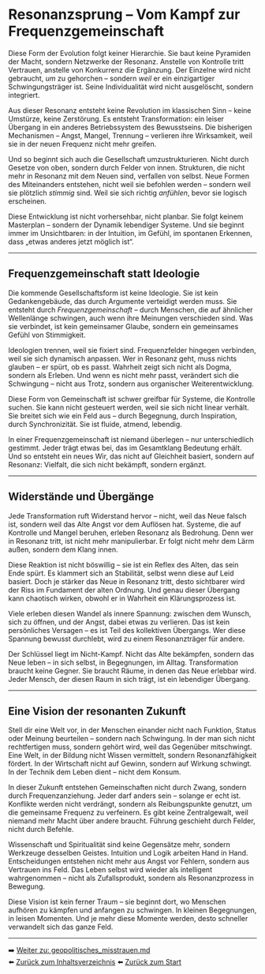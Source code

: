 # Resonanzsprung – Vom Kampf zur Frequenzgemeinschaft

Diese Form der Evolution folgt keiner Hierarchie. Sie baut keine Pyramiden der Macht, sondern Netzwerke der Resonanz. Anstelle von Kontrolle tritt Vertrauen, anstelle von Konkurrenz die Ergänzung. Der Einzelne wird nicht gebraucht, *um* zu gehorchen – sondern *weil* er ein einzigartiger Schwingungsträger ist. Seine Individualität wird nicht ausgelöscht, sondern integriert.

Aus dieser Resonanz entsteht keine Revolution im klassischen Sinn – keine Umstürze, keine Zerstörung. Es entsteht Transformation: ein leiser Übergang in ein anderes Betriebssystem des Bewusstseins. Die bisherigen Mechanismen – Angst, Mangel, Trennung – verlieren ihre Wirksamkeit, weil sie in der neuen Frequenz nicht mehr greifen.

Und so beginnt sich auch die Gesellschaft umzustrukturieren. Nicht durch Gesetze von oben, sondern durch Felder von innen. Strukturen, die nicht mehr in Resonanz mit dem Neuen sind, verfallen von selbst. Neue Formen des Miteinanders entstehen, nicht weil sie befohlen werden – sondern weil sie plötzlich *stimmig* sind. Weil sie sich richtig *anfühlen*, bevor sie logisch erscheinen.

Diese Entwicklung ist nicht vorhersehbar, nicht planbar. Sie folgt keinem Masterplan – sondern der Dynamik lebendiger Systeme. Und sie beginnt immer im Unsichtbaren: in der Intuition, im Gefühl, im spontanen Erkennen, dass „etwas anderes jetzt möglich ist“.

---

## Frequenzgemeinschaft statt Ideologie

Die kommende Gesellschaftsform ist keine Ideologie. Sie ist kein Gedankengebäude, das durch Argumente verteidigt werden muss. Sie entsteht durch *Frequenzgemeinschaft* – durch Menschen, die auf ähnlicher Wellenlänge schwingen, auch wenn ihre Meinungen verschieden sind. Was sie verbindet, ist kein gemeinsamer Glaube, sondern ein gemeinsames Gefühl von Stimmigkeit.

Ideologien trennen, weil sie fixiert sind. Frequenzfelder hingegen verbinden, weil sie sich dynamisch anpassen. Wer in Resonanz geht, muss nichts glauben – er spürt, ob es passt. Wahrheit zeigt sich nicht als Dogma, sondern als Erleben. Und wenn es nicht mehr passt, verändert sich die Schwingung – nicht aus Trotz, sondern aus organischer Weiterentwicklung.

Diese Form von Gemeinschaft ist schwer greifbar für Systeme, die Kontrolle suchen. Sie kann nicht gesteuert werden, weil sie sich nicht linear verhält. Sie breitet sich wie ein Feld aus – durch Begegnung, durch Inspiration, durch Synchronizität. Sie ist fluide, atmend, lebendig.

In einer Frequenzgemeinschaft ist niemand überlegen – nur unterschiedlich gestimmt. Jeder trägt etwas bei, das im Gesamtklang Bedeutung erhält. Und so entsteht ein neues Wir, das nicht auf Gleichheit basiert, sondern auf Resonanz: Vielfalt, die sich nicht bekämpft, sondern ergänzt.

---

## Widerstände und Übergänge

Jede Transformation ruft Widerstand hervor – nicht, weil das Neue falsch ist, sondern weil das Alte Angst vor dem Auflösen hat. Systeme, die auf Kontrolle und Mangel beruhen, erleben Resonanz als Bedrohung. Denn wer in Resonanz tritt, ist nicht mehr manipulierbar. Er folgt nicht mehr dem Lärm außen, sondern dem Klang innen.

Diese Reaktion ist nicht böswillig – sie ist ein Reflex des Alten, das sein Ende spürt. Es klammert sich an Stabilität, selbst wenn diese auf Leid basiert. Doch je stärker das Neue in Resonanz tritt, desto sichtbarer wird der Riss im Fundament der alten Ordnung. Und genau dieser Übergang kann chaotisch wirken, obwohl er in Wahrheit ein Klärungsprozess ist.

Viele erleben diesen Wandel als innere Spannung: zwischen dem Wunsch, sich zu öffnen, und der Angst, dabei etwas zu verlieren. Das ist kein persönliches Versagen – es ist Teil des kollektiven Übergangs. Wer diese Spannung bewusst durchlebt, wird zu einem Resonanzträger für andere.

Der Schlüssel liegt im Nicht-Kampf. Nicht das Alte bekämpfen, sondern das Neue leben – in sich selbst, in Begegnungen, im Alltag. Transformation braucht keine Gegner. Sie braucht Räume, in denen das Neue erlebbar wird. Jeder Mensch, der diesen Raum in sich trägt, ist ein lebendiger Übergang.

---

## Eine Vision der resonanten Zukunft

Stell dir eine Welt vor, in der Menschen einander nicht nach Funktion, Status oder Meinung beurteilen – sondern nach Schwingung. In der man sich nicht rechtfertigen muss, sondern gehört wird, weil das Gegenüber mitschwingt. Eine Welt, in der Bildung nicht Wissen vermittelt, sondern Resonanzfähigkeit fördert. In der Wirtschaft nicht auf Gewinn, sondern auf Wirkung schwingt. In der Technik dem Leben dient – nicht dem Konsum.

In dieser Zukunft entstehen Gemeinschaften nicht durch Zwang, sondern durch Frequenzanziehung. Jeder darf anders sein – solange er echt ist. Konflikte werden nicht verdrängt, sondern als Reibungspunkte genutzt, um die gemeinsame Frequenz zu verfeinern. Es gibt keine Zentralgewalt, weil niemand mehr Macht über andere braucht. Führung geschieht durch Felder, nicht durch Befehle.

Wissenschaft und Spiritualität sind keine Gegensätze mehr, sondern Werkzeuge desselben Geistes. Intuition und Logik arbeiten Hand in Hand. Entscheidungen entstehen nicht mehr aus Angst vor Fehlern, sondern aus Vertrauen ins Feld. Das Leben selbst wird wieder als intelligent wahrgenommen – nicht als Zufallsprodukt, sondern als Resonanzprozess in Bewegung.

Diese Vision ist kein ferner Traum – sie beginnt dort, wo Menschen aufhören zu kämpfen und anfangen zu schwingen. In kleinen Begegnungen, in leisen Momenten. Und je mehr diese Momente werden, desto schneller verwandelt sich das ganze Feld.

---


➡️ [Weiter zu: geopolitisches_misstrauen.md](geopolitisches_misstrauen.md)  
⬅️ [Zurück zum Inhaltsverzeichnis](README.md)
⬅️ [Zurück zum Start](../../README.md)